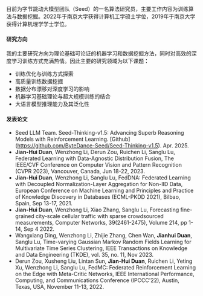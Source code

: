 目前为字节跳动大模型团队（Seed）的一名算法研究员，主要工作内容为训练算法与数据挖掘。2022年于南京大学获得计算机工学硕士学位，2019年于南京大学获得计算机理学学士学位。

#### 研究方向
我的主要研究方向为理论基础可论证的机器学习和数据挖掘方法，同时对高效的深度学习训练方式充满热情。因此主要的研究领域为以下课题：
- 训练优化与训练方式探索
- 高质量训练数据挖掘
- 数据分布漂移对深度学习的影响
- 机器学习基础理论与超大规模训练的结合
- 大语言模型推理能力及其泛化性

#### 发表论文
- Seed LLM Team. Seed-Thinking-v1.5: Advancing Superb Reasoning Models with Reinforcement Learning. \[Github](https://github.com/ByteDance-Seed/Seed-Thinking-v1.5). Apr. 2025.
- **Jian-Hui Duan**, Wenzhong Li, Derun Zou, Ruichen Li, Sanglu Lu, Federated Learning with Data-Agnostic Distribution Fusion, The IEEE/CVF Conference on Computer Vision and Pattern Recognition (CVPR 2023), Vancouver, Canada, Jun 18-22, 2023.
- **Jian-Hui Duan**, Wenzhong Li, Sanglu Lu, FedDNA: Federated Learning with Decoupled Normalization-Layer Aggregation for Non-IID Data, European Conference on Machine Learning and Principles and Practice of Knowledge Discovery in Databases (ECML-PKDD 2021), Bilbao, Spain, Sep 13-17, 2021.
- **Jian-Hui Duan**, Wenzhong Li, Xiao Zhang, Sanglu Lu, Forecasting fine-grained city-scale cellular traffic with sparse crowdsourced measurements, Computer Networks, 39(2461-2475), Volume 214, pp 1-14, Sep 4 2022.
- Wangxiang Ding, Wenzhong Li, Zhijie Zhang, Chen Wan, **Jianhui Duan**, Sanglu Lu, Time-varying Gaussian Markov Random Fields Learning for Multivariate Time Series Clustering, IEEE Transactions on Knowledge and Data Engineering (TKDE), vol. 35, no. 11, Nov 2023.
- Derun Zou, Xusheng Liu, Lintan Sun, **Jian-Hui Duan**, Ruichen Li, Yeting Xu, Wenzhong Li, Sanglu Lu, FedMC: Federated Reinforcement Learning on the Edge with Meta-Critic Networks, IEEE International Performance, Computing, and Communications Conference (IPCCC'22), Austin, Texas, USA, November 11-13, 2022.
